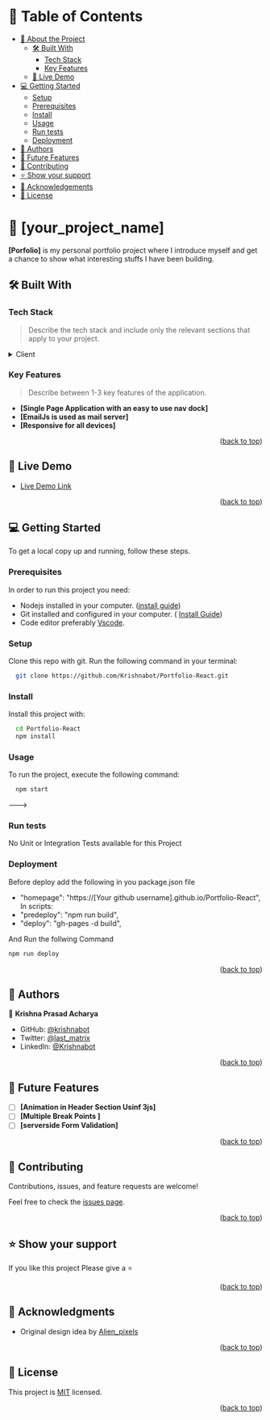 <a name="readme-top"></a>

# 📗 Table of Contents

- [📖 About the Project](#about-project)
  - [🛠 Built With](#built-with)
    - [Tech Stack](#tech-stack)
    - [Key Features](#key-features)
  - [🚀 Live Demo](#live-demo)
- [💻 Getting Started](#getting-started)
  - [Setup](#setup)
  - [Prerequisites](#prerequisites)
  - [Install](#install)
  - [Usage](#usage)
  - [Run tests](#run-tests)
  - [Deployment](#deployment)
- [👥 Authors](#authors)
- [🔭 Future Features](#future-features)
- [🤝 Contributing](#contributing)
- [⭐️ Show your support](#support)
- [🙏 Acknowledgements](#acknowledgements)
- [📝 License](#license)

<!-- PROJECT DESCRIPTION -->

# 📖 [your_project_name] <a name="about-project"></a>

**[Porfolio]** is my personal portfolio project  where I introduce myself and get a chance to show what interesting stuffs I have been building. 

## 🛠 Built With <a name="built-with"></a>

### Tech Stack <a name="tech-stack"></a>

> Describe the tech stack and include only the relevant sections that apply to your project.

<details>
  <summary>Client</summary>
  <ul>
    <li><a href="https://reactjs.org/"><img src="https://img.shields.io/badge/React-316192?style=for-the-badge&logo=react&logoColor=white"/></a></li>
  </ul>
</details>

<!-- Features -->

### Key Features <a name="key-features"></a>

> Describe between 1-3 key features of the application.

- **[Single Page Application with an easy to use nav dock]**
- **[EmailJs is used as mail server]**
- **[Responsive for all devices]**

<p align="right">(<a href="#readme-top">back to top</a>)</p>


## 🚀 Live Demo <a name="live-demo"></a>

- [Live Demo Link](https://krishnabot.github.io/Portfolio-React/)

<p align="right">(<a href="#readme-top">back to top</a>)</p>

## 💻 Getting Started <a name="getting-started"></a>


To get a local copy up and running, follow these steps.

### Prerequisites

In order to run this project you need:

- Nodejs installed in your computer. ([install guide](https://nodejs.org/en/download))
- Git installed and configured in your computer. ( [Install Guide](https://git-scm.com/downloads))
- Code editor preferably [Vscode](https://code.visualstudio.com/).
### Setup

Clone this repo with git. Run the following command in your terminal:

```sh
  git clone https://github.com/Krishnabot/Portfolio-React.git
```
### Install

Install this project with:


```sh
  cd Portfolio-React
  npm install
```

### Usage

To run the project, execute the following command:

```sh
  npm start
```
--->

### Run tests

No Unit or Integration Tests available for this Project



### Deployment

Before deploy add the following in you package.json file
- "homepage": "https://[Your github username].github.io/Portfolio-React",
In scripts:     
- "predeploy": "npm run build",
- "deploy": "gh-pages -d build",

And Run the follwing Command 


```sh
npm run deploy

```

<p align="right">(<a href="#readme-top">back to top</a>)</p>

<!-- AUTHORS -->

## 👥 Authors <a name="authors"></a>

👤 **Krishna Prasad Acharya**

- GitHub: [@krishnabot](https://github.com/Krishnabot)
- Twitter: [@last_matrix](https://twitter.com/last_matrix)
- LinkedIn: [@Krishnabot](https://www.linkedin.com/in/krishnabot/)

<p align="right">(<a href="#readme-top">back to top</a>)</p>


## 🔭 Future Features <a name="future-features"></a>


- [ ] **[Animation in Header Section Usinf 3js]**
- [ ] **[Multiple Break Points ]**
- [ ] **[serverside Form Validation]**

<p align="right">(<a href="#readme-top">back to top</a>)</p>


## 🤝 Contributing <a name="contributing"></a>

Contributions, issues, and feature requests are welcome!

Feel free to check the [issues page](https://github.com/Krishnabot/Portfolio-React/issues).

<p align="right">(<a href="#readme-top">back to top</a>)</p>


## ⭐️ Show your support <a name="support"></a>

If you like this project Please give a ⭐️

<p align="right">(<a href="#readme-top">back to top</a>)</p>

<!-- ACKNOWLEDGEMENTS -->

## 🙏 Acknowledgments <a name="acknowledgements"></a>

- Original design idea by [Alien_pixels](https://dribbble.com/Alien_pixels)

<p align="right">(<a href="#readme-top">back to top</a>)</p>


## 📝 License <a name="license"></a>

This project is [MIT](./LICENSE) licensed.

<p align="right">(<a href="#readme-top">back to top</a>)</p>